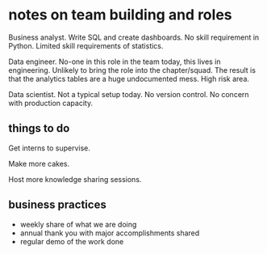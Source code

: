 # notes on team building and roles

Business analyst. Write SQL and create dashboards. No skill requirement in Python. Limited skill requirements of statistics.

Data engineer. No-one in this role in the team today, this lives in engineering. Unlikely to bring the role into the chapter/squad. The result is that the analytics tables are a huge undocumented mess. High risk area.

Data scientist. Not a typical setup today. No version control. No concern with production capacity.

## things to do

Get interns to supervise.

Make more cakes.

Host more knowledge sharing sessions.

## business practices

* weekly share of what we are doing
* annual thank you with major accomplishments shared
* regular demo of the work done
